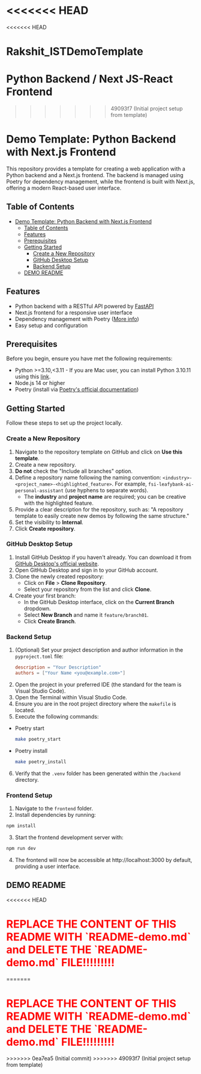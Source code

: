 <<<<<<< HEAD
=======
<<<<<<< HEAD
# Rakshit_ISTDemoTemplate
Python Backend / Next JS-React Frontend
=======
>>>>>>> 49093f7 (Initial project setup from template)
# Demo Template: Python Backend with Next.js Frontend

This repository provides a template for creating a web application with a Python backend and a Next.js frontend. The backend is managed using Poetry for dependency management, while the frontend is built with Next.js, offering a modern React-based user interface.

## Table of Contents

- [Demo Template: Python Backend with Next.js Frontend](#demo-template-python-backend-with-nextjs-frontend)
  - [Table of Contents](#table-of-contents)
  - [Features](#features)
  - [Prerequisites](#prerequisites)
  - [Getting Started](#getting-started)
    - [Create a New Repository](#create-a-new-repository)
    - [GitHub Desktop Setup](#github-desktop-setup)
    - [Backend Setup](#backend-setup)
  - [DEMO README](#demo-readme)

## Features

- Python backend with a RESTful API powered by [FastAPI](https://fastapi.tiangolo.com/)
- Next.js frontend for a responsive user interface
- Dependency management with Poetry ([More info](https://python-poetry.org/docs/basic-usage/))
- Easy setup and configuration

## Prerequisites

Before you begin, ensure you have met the following requirements:

- Python >=3.10,<3.11 - If you are Mac user, you can install Python 3.10.11 using this [link](https://www.python.org/ftp/python/3.10.11/python-3.10.11-macos11.pkg).
- Node.js 14 or higher
- Poetry (install via [Poetry's official documentation](https://python-poetry.org/docs/#installation))

## Getting Started

Follow these steps to set up the project locally.

### Create a New Repository

1. Navigate to the repository template on GitHub and click on **Use this template**.
2. Create a new repository.
3. **Do not** check the "Include all branches" option.
4. Define a repository name following the naming convention: `<industry>-<project_name>-<highlighted_feature>`. For example, `fsi-leafybank-ai-personal-assistant` (use hyphens to separate words).
   - The **industry** and **project name** are required; you can be creative with the highlighted feature.
5. Provide a clear description for the repository, such as: "A repository template to easily create new demos by following the same structure."
6. Set the visibility to **Internal**.
7. Click **Create repository**.

### GitHub Desktop Setup

1. Install GitHub Desktop if you haven't already. You can download it from [GitHub Desktop's official website](https://desktop.github.com/).
2. Open GitHub Desktop and sign in to your GitHub account.
3. Clone the newly created repository:
   - Click on **File** > **Clone Repository**.
   - Select your repository from the list and click **Clone**.
4. Create your first branch:
   - In the GitHub Desktop interface, click on the **Current Branch** dropdown.
   - Select **New Branch** and name it `feature/branch01`.
   - Click **Create Branch**.

### Backend Setup

1. (Optional) Set your project description and author information in the `pyproject.toml` file:
   ```toml
   description = "Your Description"
   authors = ["Your Name <you@example.com>"]
2. Open the project in your preferred IDE (the standard for the team is Visual Studio Code).
3. Open the Terminal within Visual Studio Code.
4. Ensure you are in the root project directory where the `makefile` is located.
5. Execute the following commands:
  - Poetry start
    ````bash
    make poetry_start
    ````
  - Poetry install
    ````bash
    make poetry_install
    ````
6. Verify that the `.venv` folder has been generated within the `/backend` directory.

### Frontend Setup

1. Navigate to the `frontend` folder.
2. Install dependencies by running:
```bash
npm install
```
3. Start the frontend development server with:
````bash
npm run dev
````
4. The frontend will now be accessible at http://localhost:3000 by default, providing a user interface.

## DEMO README

<<<<<<< HEAD
<h1 style="color:red">REPLACE THE CONTENT OF THIS README WITH `README-demo.md` and DELETE THE `README-demo.md` FILE!!!!!!!!! </h1>
=======
<h1 style="color:red">REPLACE THE CONTENT OF THIS README WITH `README-demo.md` and DELETE THE `README-demo.md` FILE!!!!!!!!! </h1>
>>>>>>> 0ea7ea5 (Initial commit)
>>>>>>> 49093f7 (Initial project setup from template)
